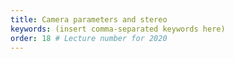 ```yaml
---
title: Camera parameters and stereo
keywords: (insert comma-separated keywords here)
order: 18 # Lecture number for 2020
---
```


